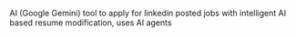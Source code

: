 AI (Google Gemini) tool to apply for linkedin posted jobs with intelligent AI based resume modification, uses AI agents
